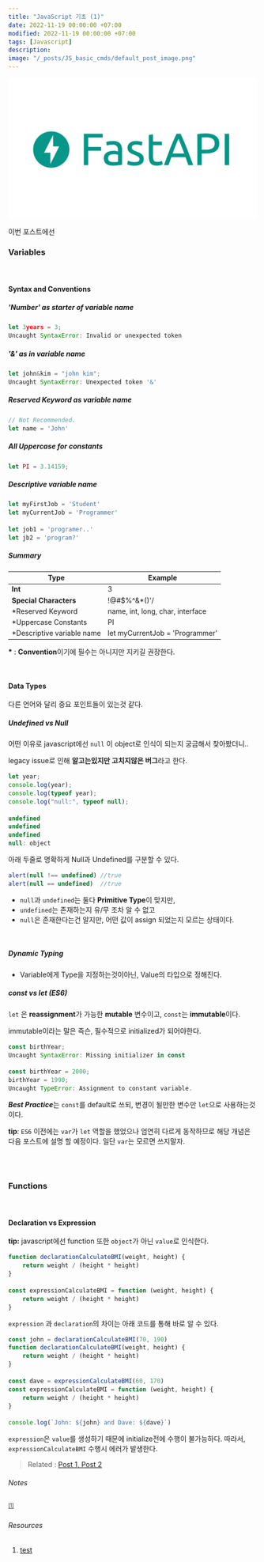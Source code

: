 ```yaml
---
title: "JavaScript 기초 (1)"
date: 2022-11-19 00:00:00 +07:00
modified: 2022-11-19 00:00:00 +07:00
tags: [Javascript]
description:
image: "/_posts/JS_basic_cmds/default_post_image.png"
---
```


![default_post_image](https://raw.githubusercontent.com/avoholo/avoholo.github.io/master/_posts/Template_walkthrough/default_post_image.png)



이번 포스트에선 



### Variables

<hr style="height:20px; visibility:hidden;" />

#### Syntax and Conventions

##### 'Number' as starter of variable name

~~~javascript
let 3years = 3;
Uncaught SyntaxError: Invalid or unexpected token
~~~

##### '&' as in variable name

~~~javascript
let john&kim = "john kim";
Uncaught SyntaxError: Unexpected token '&'
~~~

##### Reserved Keyword as variable name

~~~javascript
// Not Recommended.
let name = 'John'
~~~

##### All Uppercase for constants

~~~javascript
let PI = 3.14159;
~~~

##### Descriptive variable name

~~~javascript
let myFirstJob = 'Student'
let myCurrentJob = 'Programmer'

let job1 = 'programer..'
let jb2 = 'program?'
~~~



##### Summary

| **Type**                   | **Example**                      |
| -------------------------- | -------------------------------- |
| **Int**                    | 3                                |
| **Special Characters**     | !@#$%^&*()'/                     |
| *Reserved Keyword          | name, int, long, char, interface |
| *Uppercase Constants       | PI                               |
| *Descriptive variable name | let myCurrentJob = 'Programmer'  |

**\*** : **Convention**이기에 필수는 아니지만 지키길 권장한다.

<br>

#### Data Types

다른 언어와 달리 중요 포인트들이 있는것 같다.

##### Undefined vs Null

어떤 이유로 javascript에선 `null` 이 object로 인식이 되는지 궁금해서 찾아봤더니..

legacy issue로 인해 **알고는있지만 고치지않은 버그**라고 한다.

~~~javascript
let year;
console.log(year);
console.log(typeof year);
console.log("null:", typeof null);

undefined
undefined
undefined
null: object
~~~

아래 두줄로 명확하게 Null과 Undefined를 구분할 수 있다.

~~~javascript
alert(null !== undefined) //true
alert(null == undefined)  //true
~~~

- `null`과 `undefined`는 둘다 **Primitive Type**이 맞지만,
- `undefined`는 존재하는지 유/무 조차 알 수 없고
- `null`은 존재한다는건 알지만, 어떤 값이 assign 되었는지 모르는 상태이다.

<br>

##### Dynamic Typing

- Variable에게 Type을 지정하는것이아닌, Value의 타입으로 정해진다.



##### const vs let (ES6)

`let` 은 **reassignment**가 가능한 **mutable** 변수이고, `const`는 **immutable**이다.

immutable이라는 말은 즉슨, 필수적으로 initialized가 되어야한다.

~~~javascript
const birthYear;
Uncaught SyntaxError: Missing initializer in const 

const birthYear = 2000;
birthYear = 1990;
Uncaught TypeError: Assignment to constant variable.
~~~

***Best Practice***는 `const`를 default로 쓰되, 변경이 될만한 변수만 `let`으로 사용하는것이다.

**tip**: `ES6` 이전에는 `var`가 `let` 역할을 했었으나 엄연히 다르게 동작하므로 해당 개념은 다음 포스트에 설명 할 예정이다. 일단 `var`는 모르면 쓰지말자.

<br>

<br>

### Functions

<hr style="height:20px; visibility:hidden;" />

#### Declaration vs Expression

**tip:** javascript에선 function 또한 `object`가 아닌 `value`로 인식한다.

~~~javascript
function declarationCalculateBMI(weight, height) {
    return weight / (height * height)
}

const expressionCalculateBMI = function (weight, height) {
    return weight / (height * height)
}
~~~

`expression` 과 `declaration`의 차이는 아래 코드를 통해 바로 알 수 있다.

~~~javascript
const john = declarationCalculateBMI(70, 190)
function declarationCalculateBMI(weight, height) {
    return weight / (height * height)
}

const dave = expressionCalculateBMI(60, 170)
const expressionCalculateBMI = function (weight, height) {
    return weight / (height * height)
}

console.log(`John: ${john} and Dave: ${dave}`)
~~~

`expression`은 `value`를 생성하기 때문에 initialize전에 수행이 불가능하다. 따라서, `expressionCalculateBMI` 수행시 에러가 발생한다.



> Related :
> <a href="/concept-notes">Post 1, </a> 
> <a href="/concept-notes">Post 2</a> 



###### Notes

<small id="medium-ref"><sup>[[1]](#medium)</sup> </small>

###### Resources
1. [test](https://medium.com/about)
